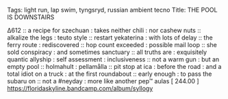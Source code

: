 Tags: light run, lap swim, tyngsryd, russian ambient tecno
Title: THE POOL IS DOWNSTAIRS
  
∆612 :: a recipe for szechuan : takes neither chili : nor cashew nuts :: alkalize the legs : teuto style :: restart yekaterina : with lots of delay :: the ferry route : rediscovered :: hop count exceeded : possible mail loop :: she sold conspiracy : and sometimes sanctuary :: all truths are : exquisitely quantic allyship : self assessment : inclusiveness :: not a warm gun : but an empty pool :: holmahult : pellamålla ::  pit stop at ica : before the road : and a total idiot on a truck : at the first roundabout :: early enough : to pass the subaru on :: not a #neyday : more like another pep™ aulas
[ 244.00 ]  
<https://floridaskyline.bandcamp.com/album/syllogy>
